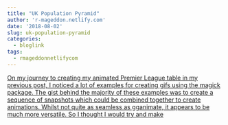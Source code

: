 ```yaml
---
title: "UK Population Pyramid"
author: 'r-mageddon.netlify.com'
date: '2018-08-02'
slug: uk-population-pyramid
categories:
  - bloglink
tags:
  - rmageddonnetlifycom
---
```


[On my journey to creating my animated Premier League table in my previous post, I noticed a lot of examples for creating gifs using the magick package. The gist behind the majority of these examples was to create a sequence of snapshots which could be combined together to create animations. Whilst not quite as seamless as gganimate, it appears to be much more versatile. So I thought I would try and make<i class="fas fa-external-link-alt"></i>](https://r-mageddon.netlify.com/post/uk-population-pyramid/)

